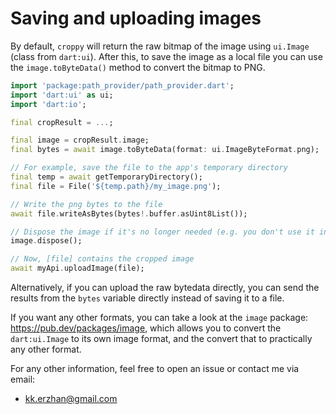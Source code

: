# Saving and uploading images

By default, `croppy` will return the raw bitmap of the image using `ui.Image` (class from `dart:ui`). After this, to save the image as a local file you can use the `image.toByteData()` method to convert the bitmap to PNG.

```dart
import 'package:path_provider/path_provider.dart';
import 'dart:ui' as ui;
import 'dart:io';

final cropResult = ...;

final image = cropResult.image;
final bytes = await image.toByteData(format: ui.ImageByteFormat.png);

// For example, save the file to the app's temporary directory
final temp = await getTemporaryDirectory();
final file = File('${temp.path}/my_image.png');

// Write the png bytes to the file
await file.writeAsBytes(bytes!.buffer.asUint8List());

// Dispose the image if it's no longer needed (e.g. you don't use it in the UI)
image.dispose();

// Now, [file] contains the cropped image
await myApi.uploadImage(file);
```

Alternatively, if you can upload the raw bytedata directly, you can send the results from the `bytes` variable directly instead of saving it to a file.

If you want any other formats, you can take a look at the `image` package: https://pub.dev/packages/image, which allows you to convert the `dart:ui.Image` to its own image format, and the convert that to practically any other format.

For any other information, feel free to open an issue or contact me via email: 
- kk.erzhan@gmail.com